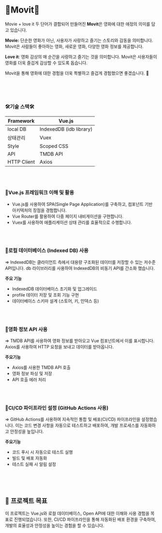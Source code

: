 # 🎥Movit🖤

Movie + love it 두 단어가 결합되어 만들어진 **Movit**은 영화에 대한 애정의 의미를 담고 있습니다. 

**Movie:** 단순한 영화가 아닌, 사용자가 사랑하고 즐기는 스토리와 감동을 의미합니다. Movit은 사람들이 좋아하는 영화, 새로운 영화, 다양한 영화 정보를 제공합니다.

**Love it**: 영화 감상의 매 순간을 사랑하고 즐기는 것을 의미합니다. Movit은 사용자들이 영화를 더욱 즐겁게 감상할 수 있도록 돕습니다.

Movit을 통해 영화에 대한 경험을 더욱 특별하고 즐겁게 경험했으면 좋겠습니다. 💟


<br/>
<br/>
<br/>


### 🛠️기술 스택🛠️

| Framework |   Vue.js |
| --- | --- |
| local DB |   IndexedDB (idb library) |
| 상태관리 |   Vuex |
| Style |   Scoped CSS |
| API |   TMDB API |
| HTTP Client |   Axios |

<br/>
<br/>

### 🔰Vue.js 프레임워크 이해 및 활용

- Vue.js를 사용하여 SPA(Single Page Application)를 구축하고, 컴포넌트 기반 아키텍처의 장점을 경험합니다.
- Vue Router를 활용하여 다중 페이지 내비게이션을 구현합니다.
- Vuex를 사용하여 애플리케이션 상태 관리를 효율적으로 수행합니다.

<br/>
<br/>

### 🤖로컬 데이터베이스 (Indexed DB) 사용

⇒ IndexedDB는 클라이언트 측에서 대용량 구조화된 데이터를 저장할 수 있는 저수준 API입니다. db 라이브러리를 사용하여 IndexedDB의 비동기 API를 간소화 했습니다.

**주요 기능**

- IndexedDB 데이터베이스 초기화 및 업그레이드
- profile 데이터 저장 및 조회 기능 구현
- 데이터베이스 스키마 설계 (스토어, 키, 인덱스 등)

<br/>
<br/>


### 🍿영화 정보 API 사용

⇒ TMDB API를 사용하여 영화 정보를 받아오고 Vue 컴포넌트에서 이를 표시합니다. Axios를 사용하여 HTTP 요청을 보내고 데이터를 받아옵니다.

**주요기능**

- Axios를 사용한 TMDB API 호출
- 영화 정보 파싱 및 저장
- API 호출 에러 처리

<br/>
<br/>

### 🔧CI/CD 파이프라인 설정 (GitHub Actions 사용)

⇒ GitHub Actions를 사용하여 지속적인 통합 및 배포(CI/CD) 파이프라인을 설정했습니다. 이는 코드 변경 사항을 자동으로 테스트하고 배포하여, 개발 프로세스를 자동화하고 안정성을 높입니다.

**주요기능**

- 코드 푸시 시 자동으로 테스트 실행
- 빌드 및 배포 자동화
- 테스트 실패 시 알림 설정

<br/>
<br/>
<br/>

## 📌 프로젝트 목표

이 프로젝트는 Vue.js와 로컬 데이터베이스, Open API에 대한 이해와 사용 경험을 목표로 진행되었습니다. 
또한, CI/CD 파이프라인을 통해 자동화된 배포 환경을 구축하여, 개발의 효율성과 안정성을 높이는 경험을 할 수 있습니다.

<br/>
<br/>
